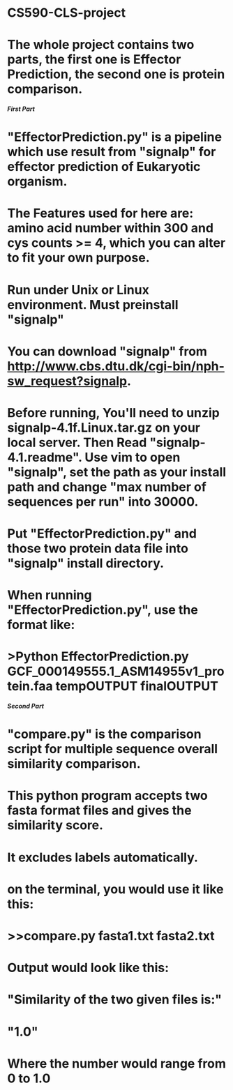 # CS590-CLS-project

# The whole project contains two parts, the first one is Effector Prediction, the second one is protein comparison.

##### First Part #####
# "EffectorPrediction.py" is a pipeline which use result from "signalp" for effector prediction of Eukaryotic organism.

#  The Features used for here are: amino acid number within 300 and cys counts >= 4, which you can alter to fit your own purpose.

# Run under Unix or Linux environment. Must preinstall "signalp"
# You can download "signalp" from http://www.cbs.dtu.dk/cgi-bin/nph-sw_request?signalp.

# Before running, You'll need to unzip signalp-4.1f.Linux.tar.gz on your local server. Then Read "signalp-4.1.readme". Use vim to open "signalp", set the path as your install path and change "max number of sequences per run" into 30000.
# Put "EffectorPrediction.py" and those two protein data file into "signalp" install directory.
# When running "EffectorPrediction.py", use the format like:
#                               >Python EffectorPrediction.py GCF_000149555.1_ASM14955v1_protein.faa tempOUTPUT finalOUTPUT 

##### Second Part #####
# "compare.py" is the comparison script for multiple sequence overall similarity comparison. 
# This python program accepts two fasta format files and gives the similarity score.
# It excludes labels automatically.

# on the terminal, you would use it like this:

# >>compare.py fasta1.txt fasta2.txt

# Output would look like this:

# "Similarity of the two given files is:"
# "1.0"

# Where the number would range from 0 to 1.0
